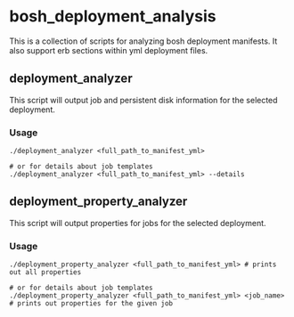# bosh_deployment_analysis

This is a collection of scripts for analyzing bosh deployment manifests.
It also support erb sections within yml deployment files.

## deployment_analyzer

This script will output job and persistent disk information for the selected deployment.

### Usage

```
./deployment_analyzer <full_path_to_manifest_yml>

# or for details about job templates
./deployment_analyzer <full_path_to_manifest_yml> --details
```

## deployment_property_analyzer

This script will output properties for jobs for the selected deployment.

### Usage

```
./deployment_property_analyzer <full_path_to_manifest_yml> # prints out all properties

# or for details about job templates
./deployment_property_analyzer <full_path_to_manifest_yml> <job_name> # prints out properties for the given job
```
